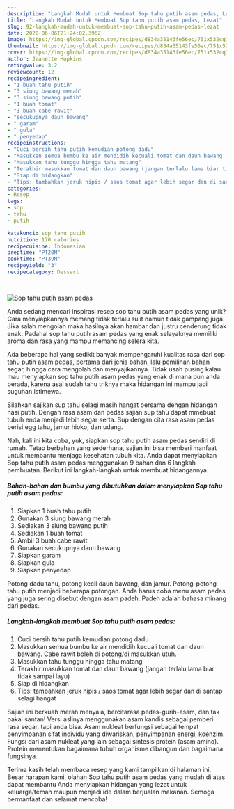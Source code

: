 ```yaml
---
description: "Langkah Mudah untuk Membuat Sop tahu putih asam pedas, Lezat"
title: "Langkah Mudah untuk Membuat Sop tahu putih asam pedas, Lezat"
slug: 92-langkah-mudah-untuk-membuat-sop-tahu-putih-asam-pedas-lezat
date: 2020-06-06T21:24:02.396Z
image: https://img-global.cpcdn.com/recipes/d834a35143fe56ec/751x532cq70/sop-tahu-putih-asam-pedas-foto-resep-utama.jpg
thumbnail: https://img-global.cpcdn.com/recipes/d834a35143fe56ec/751x532cq70/sop-tahu-putih-asam-pedas-foto-resep-utama.jpg
cover: https://img-global.cpcdn.com/recipes/d834a35143fe56ec/751x532cq70/sop-tahu-putih-asam-pedas-foto-resep-utama.jpg
author: Jeanette Hopkins
ratingvalue: 3.2
reviewcount: 12
recipeingredient:
- "1 buah tahu putih"
- "3 siung bawang merah"
- "3 siung bawang putih"
- "1 buah tomat"
- "3 buah cabe rawit"
- "secukupnya daun bawang"
- " garam"
- " gula"
- " penyedap"
recipeinstructions:
- "Cuci bersih tahu putih kemudian potong dadu"
- "Masukkan semua bumbu ke air mendidih kecuali tomat dan daun bawang. Cabe rawit boleh di potong/di masukkan utuh."
- "Masukkan tahu tunggu hingga tahu matang"
- "Terakhir masukkan tomat dan daun bawang (jangan terlalu lama biar tidak sampai layu)"
- "Siap di hidangkan"
- "Tips: tambahkan jeruk nipis / saos tomat agar lebih segar dan di santap selagi hangat"
categories:
- Resep
tags:
- sop
- tahu
- putih

katakunci: sop tahu putih 
nutrition: 170 calories
recipecuisine: Indonesian
preptime: "PT20M"
cooktime: "PT39M"
recipeyield: "3"
recipecategory: Dessert

---
```



![Sop tahu putih asam pedas](https://img-global.cpcdn.com/recipes/d834a35143fe56ec/751x532cq70/sop-tahu-putih-asam-pedas-foto-resep-utama.jpg)

Anda sedang mencari inspirasi resep sop tahu putih asam pedas yang unik? Cara menyiapkannya memang tidak terlalu sulit namun tidak gampang juga. Jika salah mengolah maka hasilnya akan hambar dan justru cenderung tidak enak. Padahal sop tahu putih asam pedas yang enak selayaknya memiliki aroma dan rasa yang mampu memancing selera kita.

Ada beberapa hal yang sedikit banyak mempengaruhi kualitas rasa dari sop tahu putih asam pedas, pertama dari jenis bahan, lalu pemilihan bahan segar, hingga cara mengolah dan menyajikannya. Tidak usah pusing kalau mau menyiapkan sop tahu putih asam pedas yang enak di mana pun anda berada, karena asal sudah tahu triknya maka hidangan ini mampu jadi suguhan istimewa.

Silahkan sajikan sup tahu selagi masih hangat bersama dengan hidangan nasi putih. Dengan rasa asam dan pedas sajian sup tahu dapat mmebuat tubuh enda menjadi lebih segar serta. Sup dengan cita rasa asam pedas berisi egg tahu, jamur hioko, dan udang.


Nah, kali ini kita coba, yuk, siapkan sop tahu putih asam pedas sendiri di rumah. Tetap berbahan yang sederhana, sajian ini bisa memberi manfaat untuk membantu menjaga kesehatan tubuh kita. Anda dapat menyiapkan Sop tahu putih asam pedas menggunakan 9 bahan dan 6 langkah pembuatan. Berikut ini langkah-langkah untuk membuat hidangannya.

<!--inarticleads1-->

##### Bahan-bahan dan bumbu yang dibutuhkan dalam menyiapkan Sop tahu putih asam pedas:

1. Siapkan 1 buah tahu putih
1. Gunakan 3 siung bawang merah
1. Sediakan 3 siung bawang putih
1. Sediakan 1 buah tomat
1. Ambil 3 buah cabe rawit
1. Gunakan secukupnya daun bawang
1. Siapkan  garam
1. Siapkan  gula
1. Siapkan  penyedap


Potong dadu tahu, potong kecil daun bawang, dan jamur. Potong-potong tahu putih menjadi beberapa potongan. Anda harus coba menu asam pedas yang juga sering disebut dengan asam padeh. Padeh adalah bahasa minang dari pedas. 

<!--inarticleads2-->

##### Langkah-langkah membuat Sop tahu putih asam pedas:

1. Cuci bersih tahu putih kemudian potong dadu
1. Masukkan semua bumbu ke air mendidih kecuali tomat dan daun bawang. Cabe rawit boleh di potong/di masukkan utuh.
1. Masukkan tahu tunggu hingga tahu matang
1. Terakhir masukkan tomat dan daun bawang (jangan terlalu lama biar tidak sampai layu)
1. Siap di hidangkan
1. Tips: tambahkan jeruk nipis / saos tomat agar lebih segar dan di santap selagi hangat


Sajian ini berkuah merah menyala, bercitarasa pedas-gurih-asam, dan tak pakai santan! Versi aslinya menggunakan asam kandis sebagai pemberi rasa segar, tapi anda bisa. Asam nukleat berfungsi sebagai tempat penyimpanan sifat individu yang diwariskan, penyimpanan energi, koenzim. Fungsi dari asam nukleat yang lain sebagai sintesis protein (asam amino). Protein menentukan bagaimana tubuh organisme dibangun dan bagaimana fungsinya. 

Terima kasih telah membaca resep yang kami tampilkan di halaman ini. Besar harapan kami, olahan Sop tahu putih asam pedas yang mudah di atas dapat membantu Anda menyiapkan hidangan yang lezat untuk keluarga/teman maupun menjadi ide dalam berjualan makanan. Semoga bermanfaat dan selamat mencoba!
